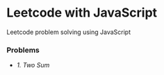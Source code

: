 # Leetcode with JavaScript

Leetcode problem solving using JavaScript

### Problems

- _1. Two Sum_
